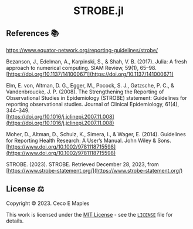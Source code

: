 <div align="center">
<h1><b>STROBE.jl</b></h1>
</div>



## References :books:
https://www.equator-network.org/reporting-guidelines/strobe/

Bezanson, J., Edelman, A., Karpinski, S., & Shah, V. B. (2017). Julia: A fresh approach to numerical computing. SIAM Review, 59(1), 65–98.<br>[https://doi.org/10.1137/141000671](https://doi.org/10.1137/141000671)

Elm, E. von, Altman, D. G., Egger, M., Pocock, S. J., Gøtzsche, P. C., & Vandenbroucke, J. P. (2008). The Strengthening the Reporting of Observational Studies in Epidemiology (STROBE) statement: Guidelines for reporting observational studies. Journal of Clinical Epidemiology, 61(4), 344–349.<br>[https://doi.org/10.1016/j.jclinepi.2007.11.008](https://doi.org/10.1016/j.jclinepi.2007.11.008)

Moher, D., Altman, D., Schulz, K., Simera, I., & Wager, E. (2014). Guidelines for Reporting Health Research: A User’s Manual. John Wiley & Sons.<br>[https://www.doi.org/10.1002/9781118715598](https://www.doi.org/10.1002/9781118715598)

STROBE. (2023). STROBE. Retrieved December 28, 2023, from [https://www.strobe-statement.org/](https://www.strobe-statement.org/)

## License :balance_scale:
Copyright © 2023. Ceco E Maples

This work is licensed under the [MIT License](https://opensource.org/license/mit/) - see the [`LICENSE`](LICENSE.md) file for details.